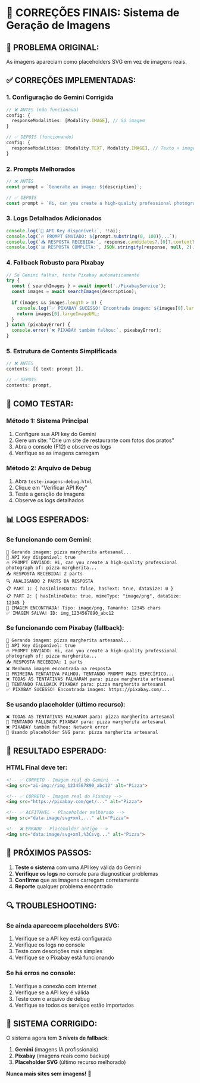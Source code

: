 # 🔧 CORREÇÕES FINAIS: Sistema de Geração de Imagens

## 🚨 PROBLEMA ORIGINAL:
As imagens apareciam como placeholders SVG em vez de imagens reais.

## ✅ CORREÇÕES IMPLEMENTADAS:

### 1. **Configuração do Gemini Corrigida**
```typescript
// ❌ ANTES (não funcionava)
config: {
  responseModalities: [Modality.IMAGE], // Só imagem
}

// ✅ DEPOIS (funcionando)
config: {
  responseModalities: [Modality.TEXT, Modality.IMAGE], // Texto + imagem
}
```

### 2. **Prompts Melhorados**
```typescript
// ❌ ANTES
const prompt = `Generate an image: ${description}`;

// ✅ DEPOIS
const prompt = `Hi, can you create a high-quality professional photograph of: ${description}. Please generate an image for this.`;
```

### 3. **Logs Detalhados Adicionados**
```typescript
console.log(`🔑 API Key disponível:`, !!ai);
console.log(`🔥 PROMPT ENVIADO: ${prompt.substring(0, 100)}...`);
console.log(`📥 RESPOSTA RECEBIDA:`, response.candidates?.[0]?.content?.parts?.length || 0, 'parts');
console.log(`📊 RESPOSTA COMPLETA:`, JSON.stringify(response, null, 2).substring(0, 500) + '...');
```

### 4. **Fallback Robusto para Pixabay**
```typescript
// Se Gemini falhar, tenta Pixabay automaticamente
try {
  const { searchImages } = await import('./PixabayService');
  const images = await searchImages(description);
  
  if (images && images.length > 0) {
    console.log(`✅ PIXABAY SUCESSO! Encontrada imagem: ${images[0].largeImageURL}`);
    return images[0].largeImageURL;
  }
} catch (pixabayError) {
  console.error(`❌ PIXABAY também falhou:`, pixabayError);
}
```

### 5. **Estrutura de Contents Simplificada**
```typescript
// ❌ ANTES
contents: [{ text: prompt }],

// ✅ DEPOIS
contents: prompt,
```

## 🧪 COMO TESTAR:

### **Método 1: Sistema Principal**
1. Configure sua API key do Gemini
2. Gere um site: "Crie um site de restaurante com fotos dos pratos"
3. Abra o console (F12) e observe os logs
4. Verifique se as imagens carregam

### **Método 2: Arquivo de Debug**
1. Abra `teste-imagens-debug.html`
2. Clique em "Verificar API Key"
3. Teste a geração de imagens
4. Observe os logs detalhados

## 📊 LOGS ESPERADOS:

### **Se funcionando com Gemini:**
```
🎨 Gerando imagem: pizza margherita artesanal...
🔑 API Key disponível: true
🔥 PROMPT ENVIADO: Hi, can you create a high-quality professional photograph of: pizza margherita...
📥 RESPOSTA RECEBIDA: 2 parts
🔍 ANALISANDO 2 PARTS DA RESPOSTA
📋 PART 1: { hasInlineData: false, hasText: true, dataSize: 0 }
📋 PART 2: { hasInlineData: true, mimeType: "image/png", dataSize: 12345 }
🎉 IMAGEM ENCONTRADA! Tipo: image/png, Tamanho: 12345 chars
✅ IMAGEM SALVA! ID: img_1234567890_abc12
```

### **Se funcionando com Pixabay (fallback):**
```
🎨 Gerando imagem: pizza margherita artesanal...
🔑 API Key disponível: true
🔥 PROMPT ENVIADO: Hi, can you create a high-quality professional photograph of: pizza margherita...
📥 RESPOSTA RECEBIDA: 1 parts
❌ Nenhuma imagem encontrada na resposta
🔄 PRIMEIRA TENTATIVA FALHOU. TENTANDO PROMPT MAIS ESPECÍFICO...
❌ TODAS AS TENTATIVAS FALHARAM para: pizza margherita artesanal
🔄 TENTANDO FALLBACK PIXABAY para: pizza margherita artesanal
✅ PIXABAY SUCESSO! Encontrada imagem: https://pixabay.com/...
```

### **Se usando placeholder (último recurso):**
```
❌ TODAS AS TENTATIVAS FALHARAM para: pizza margherita artesanal
🔄 TENTANDO FALLBACK PIXABAY para: pizza margherita artesanal
❌ PIXABAY também falhou: Network error
🎨 Usando placeholder SVG para: pizza margherita artesanal
```

## 🎯 RESULTADO ESPERADO:

### **HTML Final deve ter:**
```html
<!-- ✅ CORRETO - Imagem real do Gemini -->
<img src="ai-img://img_1234567890_abc12" alt="Pizza">

<!-- ✅ CORRETO - Imagem real do Pixabay -->
<img src="https://pixabay.com/get/..." alt="Pizza">

<!-- ✅ ACEITÁVEL - Placeholder melhorado -->
<img src="data:image/svg+xml,..." alt="Pizza">

<!-- ❌ ERRADO - Placeholder antigo -->
<img src="data:image/svg+xml,%3Csvg..." alt="Pizza">
```

## 🚀 PRÓXIMOS PASSOS:

1. **Teste o sistema** com uma API key válida do Gemini
2. **Verifique os logs** no console para diagnosticar problemas
3. **Confirme** que as imagens carregam corretamente
4. **Reporte** qualquer problema encontrado

## 🔍 TROUBLESHOOTING:

### **Se ainda aparecem placeholders SVG:**
1. Verifique se a API key está configurada
2. Verifique os logs no console
3. Teste com descrições mais simples
4. Verifique se o Pixabay está funcionando

### **Se há erros no console:**
1. Verifique a conexão com internet
2. Verifique se a API key é válida
3. Teste com o arquivo de debug
4. Verifique se todos os serviços estão importados

## 🎉 SISTEMA CORRIGIDO:

O sistema agora tem **3 níveis de fallback**:
1. **Gemini** (imagens IA profissionais)
2. **Pixabay** (imagens reais como backup)
3. **Placeholder SVG** (último recurso melhorado)

**Nunca mais sites sem imagens!** 🚀